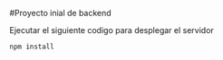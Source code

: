 #Proyecto inial de backend

Ejecutar el siguiente codigo para desplegar el servidor

````
npm install

````